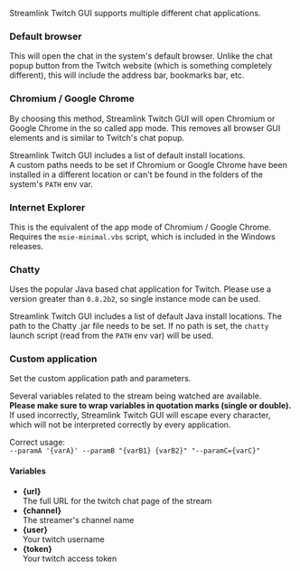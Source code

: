 Streamlink Twitch GUI supports multiple different chat applications.


### Default browser

This will open the chat in the system's default browser. Unlike the chat popup button from the Twitch website (which is something completely different), this will include the address bar, bookmarks bar, etc.


### Chromium / Google Chrome

By choosing this method, Streamlink Twitch GUI will open Chromium or Google Chrome in the so called app mode. This removes all browser GUI elements and is similar to Twitch's chat popup.

Streamlink Twitch GUI includes a list of default install locations.  
A custom paths needs to be set if Chromium or Google Chrome have been installed in a different location or can't be found in the folders of the system's `PATH` env var.


### Internet Explorer

This is the equivalent of the app mode of Chromium / Google Chrome. Requires the `msie-minimal.vbs` script, which is included in the Windows releases.


### Chatty

Uses the popular Java based chat application for Twitch. Please use a version greater than `0.8.2b2`, so single instance mode can be used.

Streamlink Twitch GUI includes a list of default Java install locations. The path to the Chatty .jar file needs to be set. If no path is set, the `chatty` launch script (read from the `PATH` env var) will be used.


### Custom application

Set the custom application path and parameters.

Several variables related to the stream being watched are available.  
**Please make sure to wrap variables in quotation marks (single or double).**  
If used incorrectly, Streamlink Twitch GUI will escape every character, which will not be interpreted correctly by every application.

Correct usage:  
`--paramA '{varA}' --paramB "{varB1} {varB2}" "--paramC={varC}"`

#### Variables

- **{url}**  
  The full URL for the twitch chat page of the stream
- **{channel}**  
  The streamer's channel name
- **{user}**  
  Your twitch username
- **{token}**  
  Your twitch access token
